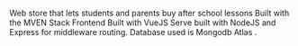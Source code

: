 Web store that lets students and parents buy after school lessons
Built with the MVEN Stack
Frontend Built with VueJS
Serve built with NodeJS and Express for middleware routing. 
Database used is Mongodb Atlas
.
